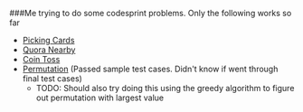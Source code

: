 ###Me trying to do some codesprint problems. Only the following works so far

* [Picking Cards][]
* [Quora Nearby][]
* [Coin Toss][]
* [Permutation][] (Passed sample test cases. Didn't know if went through final test cases)
    * TODO: Should also try doing this using the greedy algorithm to figure out permutation with largest value

[Picking Cards]: http://cs2.interviewstreet.com/recruit/challenges/solve/view/4f0a70674f380/4effeea14e3a7
[Quora Nearby]: http://cs2.interviewstreet.com/recruit/challenges/solve/view/4f0a70674f380/4f05b1d07b989
[Coin Toss]: http://cs2.interviewstreet.com/recruit/challenges/solve/view/4f0a70674f380/4eff8af9879d1
[Permutation]: http://cs2.interviewstreet.com/recruit/challenges/solve/view/4f0a70674f380/4f060bda3929a